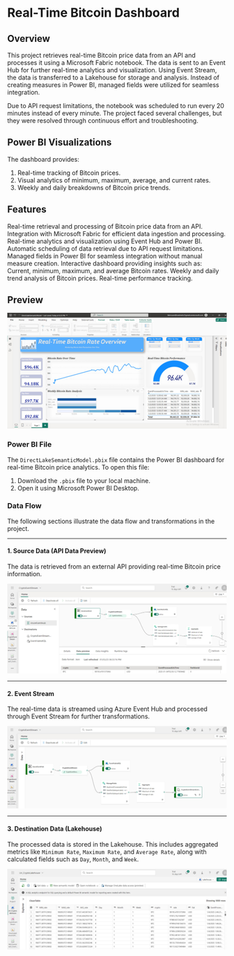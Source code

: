 # Real-Time Bitcoin Dashboard

## Overview
This project retrieves real-time Bitcoin price data from an API and processes it using a Microsoft Fabric notebook. The data is sent to an Event Hub for further real-time analytics and visualization. Using Event Stream, the data is transferred to a Lakehouse for storage and analysis. Instead of creating measures in Power BI, managed fields were utilized for seamless integration.

Due to API request limitations, the notebook was scheduled to run every 20 minutes instead of every minute. The project faced several challenges, but they were resolved through continuous effort and troubleshooting.

## Power BI Visualizations
The dashboard provides:
1. Real-time tracking of Bitcoin prices.
2. Visual analytics of minimum, maximum, average, and current rates.
3. Weekly and daily breakdowns of Bitcoin price trends.

## Features
Real-time retrieval and processing of Bitcoin price data from an API.
Integration with Microsoft Fabric for efficient data ingestion and processing.
Real-time analytics and visualization using Event Hub and Power BI.
Automatic scheduling of data retrieval due to API request limitations.
Managed fields in Power BI for seamless integration without manual measure creation.
Interactive dashboard providing insights such as:
Current, minimum, maximum, and average Bitcoin rates.
Weekly and daily trend analysis of Bitcoin prices.
Real-time performance tracking.


## Preview
![Dashboard Preview](images/dashboard.png)

### Power BI File
The `DirectLakeSemanticModel.pbix` file contains the Power BI dashboard for real-time Bitcoin price analytics. To open this file:
1. Download the `.pbix` file to your local machine.
2. Open it using Microsoft Power BI Desktop.

### Data Flow
The following sections illustrate the data flow and transformations in the project.

---

#### **1. Source Data (API Data Preview)**
The data is retrieved from an external API providing real-time Bitcoin price information.

![Source Data Preview](images/source_data.png)

---

#### **2. Event Stream**
The real-time data is streamed using Azure Event Hub and processed through Event Stream for further transformations.

![Event Stream Flow](images/event_stream_flow.png)

---

#### **3. Destination Data (Lakehouse)**
The processed data is stored in the Lakehouse. This includes aggregated metrics like `Minimum Rate`, `Maximum Rate`, and `Average Rate`, along with calculated fields such as `Day`, `Month`, and `Week`.

![Destination Data Preview](images/destination_data.png)



